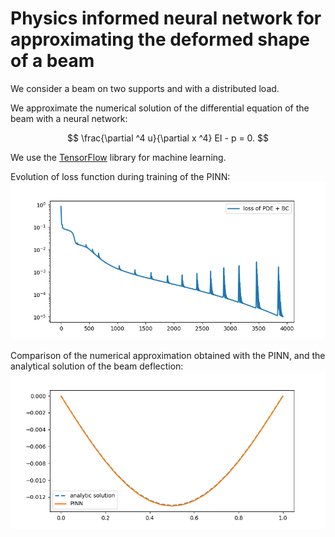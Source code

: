 # Physics informed neural network for approximating the deformed shape of a beam   

We consider a beam on two supports and with a distributed load.  

We approximate the numerical solution of the differential equation of the beam with a neural network:   

$$ \frac{\partial ^4 u}{\partial x ^4} EI - p = 0. $$

We use the [TensorFlow](https://www.tensorflow.org/) library for machine learning.    

Evolution of loss function during training of the PINN:   
<img title="Losses during trainin" alt="losses" src="loss.png">

Comparison of the numerical approximation obtained with the PINN, and the analytical solution of the beam deflection:   
<img title="Beam deformation" alt="deformed shape" src="deformed_shape.png">
